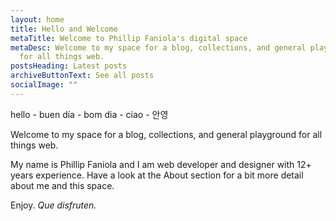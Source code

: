 ```yaml
---
layout: home
title: Hello and Welcome
metaTitle: Welcome to Phillip Faniola's digital space
metaDesc: Welcome to my space for a blog, collections, and general playground
  for all things web.
postsHeading: Latest posts
archiveButtonText: See all posts
socialImage: ""
---
```

hello - buen día - bom dia - ciao - 안영

Welcome to my space for a blog, collections, and general playground for all things web.

My name is Phillip Faniola and I am web developer and designer with 12+ years experience. Have a look at the About section for a bit more detail about me and this space.

Enjoy. *Que disfruten.*